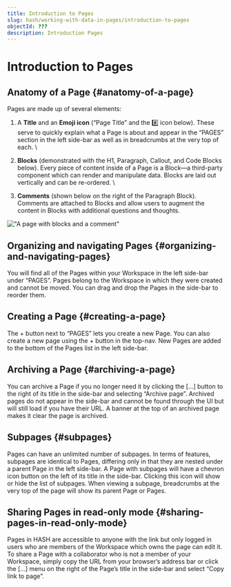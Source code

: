 ```yaml
---
title: Introduction to Pages
slug: hash/working-with-data-in-pages/introduction-to-pages
objectId: ???
description: Introduction Pages
---
```


# Introduction to Pages

## Anatomy of a Page {#anatomy-of-a-page}

Pages are made up of several elements:

1.  A **Title** and an **Emoji icon** (“Page Title” and the #️⃣ icon below). These serve to quickly explain what a Page is about and appear in the “PAGES” section in the left side-bar as well as in breadcrumbs at the very top of each. \

1.  **Blocks** (demonstrated with the H1, Paragraph, Callout, and Code Blocks below). Every piece of content inside of a Page is a Block—a third-party component which can render and manipulate data. Blocks are laid out vertically and can be re-ordered. \

1.  **Comments** (shown below on the right of the Paragraph Block). Comments are attached to Blocks and allow users to augment the content in Blocks with additional questions and thoughts.

!["A page with blocks and a comment"](https://hash.ai/cdn-cgi/imagedelivery/EipKtqu98OotgfhvKf6Eew/1e31a95b-e62c-48c3-1df4-0becdb5f3f00/public)

## Organizing and navigating Pages {#organizing-and-navigating-pages}

You will find all of the Pages within your Workspace in the left side-bar under “PAGES”. Pages belong to the Workspace in which they were created and cannot be moved. You can drag and drop the Pages in the side-bar to reorder them.

## Creating a Page {#creating-a-page}

The + button next to “PAGES” lets you create a new Page. You can also create a new page using the + button in the top-nav. New Pages are added to the bottom of the Pages list in the left side-bar.

## Archiving a Page {#archiving-a-page}

You can archive a Page if you no longer need it by clicking the […] button to the right of its title in the side-bar and selecting “Archive page”. Archived pages do not appear in the side-bar and cannot be found through the UI but will still load if you have their URL. A banner at the top of an archived page makes it clear the page is archived.

## Subpages {#subpages}

Pages can have an unlimited number of subpages. In terms of features, subpages are identical to Pages, differing only in that they are nested under a parent Page in the left side-bar. A Page with subpages will have a chevron icon button on the left of its title in the side-bar. Clicking this icon will show or hide the list of subpages. When viewing a subpage, breadcrumbs at the very top of the page will show its parent Page or Pages.

## Sharing Pages in read-only mode {#sharing-pages-in-read-only-mode}

Pages in HASH are accessible to anyone with the link but only logged in users who are members of the Workspace which owns the page can edit it. To share a Page with a collaborator who is not a member of your Workspace, simply copy the URL from your browser’s address bar or click the [...] menu on the right of the Page’s title in the side-bar and select “Copy link to page”.
